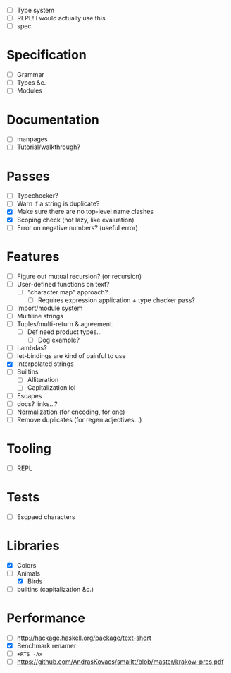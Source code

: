 - [ ] Type system
- [ ] REPL! I would actually use this.
- [ ] spec
# Specification
- [ ] Grammar
- [ ] Types &c.
- [ ] Modules
# Documentation
- [ ] manpages
- [ ] Tutorial/walkthrough?
# Passes
- [ ] Typechecker?
- [ ] Warn if a string is duplicate?
- [x] Make sure there are no top-level name clashes
- [x] Scoping check (not lazy, like evaluation)
- [ ] Error on negative numbers? (useful error)
# Features
- [ ] Figure out mutual recursion? (or recursion)
- [ ] User-defined functions on text?
  - [ ] "character map" approach?
    - [ ] Requires expression application + type checker pass?
- [ ] Import/module system
- [ ] Multiline strings
- [ ] Tuples/multi-return & agreement.
  - [ ] Def need product types...
    - [ ] Dog example?
- [ ] Lambdas?
- [ ] let-bindings are kind of painful to use
- [x] Interpolated strings
- [ ] Builtins
  - [ ] Alliteration
  - [ ] Capitalization lol
- [ ] Escapes
- [ ] docs? links...?
- [ ] Normalization (for encoding, for one)
- [ ] Remove duplicates (for regen adjectives...)
# Tooling
- [ ] REPL
# Tests
- [ ] Escpaed characters
# Libraries
- [x] Colors
- [ ] Animals
  - [x] Birds
- [ ] builtins (capitalization &c.)
# Performance
- [ ] http://hackage.haskell.org/package/text-short
- [x] Benchmark renamer
- [ ] `+RTS -Ax`
- [ ] https://github.com/AndrasKovacs/smalltt/blob/master/krakow-pres.pdf
